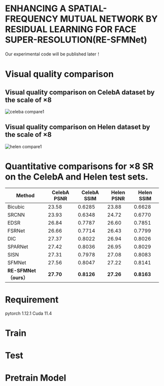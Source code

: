 # ENHANCING A SPATIAL-FREQUENCY MUTUAL NETWORK BY RESIDUAL LEARNING FOR FACE SUPER-RESOLUTION(RE-SFMNet)

Our experimental code will be published later！

# Visual quality comparison
## Visual quality comparison on CelebA dataset by the scale of ×8
![celeba compare1](https://github.com/haohena/RE-SFMNet/assets/64673962/1930c56e-6e30-4341-b320-987464fa6642)
## Visual quality comparison on Helen dataset by the scale of ×8
![helen compare1](https://github.com/haohena/RE-SFMNet/assets/64673962/7f302ad6-38f4-4481-93cb-97a1aa17d95c)
# Quantitative comparisons for ×8 SR on the CelebA and Helen test sets.

| Method | CelebA PSNR | CelebA SSIM | Helen PSNR | Helen SSIM |
|--------------|-------------|-------------|------------|------------|
| Bicubic | 23.58 | 0.6285 | 23.88 | 0.6628 |
|SRCNN | 23.93 | 0.6348 | 24.72 | 0.6770 |
| EDSR | 26.84 | 0.7787 | 26.60 | 0.7851 |
| FSRNet | 26.66 | 0.7714 | 26.43 | 0.7799 |
| DIC | 27.37 | 0.8022 | 26.94 | 0.8026 |
| SPARNet | 27.42 | 0.8036 | 26.95 | 0.8029 |
| SISN | 27.31 | 0.7978 | 27.08 | 0.8083 |
| SFMNet | 27.56 | 0.8047 | 27.22 | 0.8141 |
| **RE-SFMNet（ours）** | **27.70** | **0.8126** | **27.26** | **0.8163** |
# Requirement
pytorch 1.12.1 Cuda 11.4
# Train
# Test
# Pretrain Model


